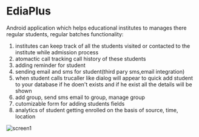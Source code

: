 # EdiaPlus
Android application which helps educational institutes to manages there regular students, regular batches
functionality:
1. institutes can keep track of all the students visited or contacted to the institute while admission process
2. atomactic call tracking call history of these students
3. adding reminder for student
4. sending email and sms for student(third pary sms,email integration)
5. when student calls trucaller like dialog will appear to quick add student to your database if he doen't exists and if he exist all the details will be shown
6. add group, send sms email to group, manage group
7. cutomizable form for adding students fields
8. analytics of student getting enrolled on the basis of source, time, location

![screen1](https://cloud.githubusercontent.com/assets/10182852/26022364/969a7734-37c1-11e7-9cca-146fd4ac93b6.png)


